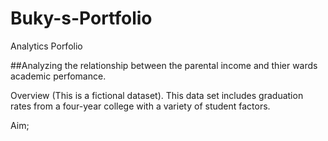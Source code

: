 # Buky-s-Portfolio
Analytics Porfolio

##Analyzing the relationship between the parental income and thier wards academic perfomance.

Overview
(This is a fictional dataset).
This data set includes graduation rates from a four-year college with a variety of student factors.

Aim; 



